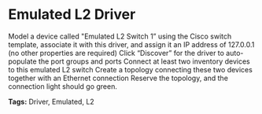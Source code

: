 # Emulated L2 Driver
Model a device called "Emulated L2 Switch 1” using the Cisco switch template, associate it with this driver, and assign it an IP address of 127.0.0.1 (no other properties are required)
Click “Discover” for the driver to auto-populate the port groups and ports
Connect at least two inventory devices to this emulated L2 switch
Create a topology connecting these two devices together with an Ethernet connection
Reserve the topology, and the connection light should go green.

<b>Tags:</b> Driver, Emulated, L2

